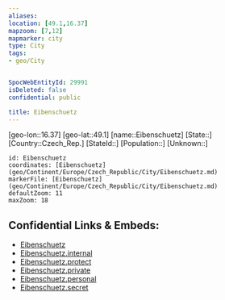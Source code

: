 ```yaml
---
aliases: 
location: [49.1,16.37]
mapzoom: [7,12] 
mapmarker: city 
type: City
tags:
- geo/City


SpocWebEntityId: 29991
isDeleted: false
confidential: public

title: Eibenschuetz
---
```

[geo-lon::16.37]
[geo-lat::49.1]
[name::Eibenschuetz]
[State::]
[Country::Czech_Rep.]
[StateId::]
[Population::]
[Unknown::]


```leaflet
id: Eibenschuetz
coordinates: [Eibenschuetz](geo/Continent/Europe/Czech_Republic/City/Eibenschuetz.md)
markerFile: [Eibenschuetz](geo/Continent/Europe/Czech_Republic/City/Eibenschuetz.md)
defaultZoom: 11 
maxZoom: 18
```


## Confidential Links & Embeds: 
- [Eibenschuetz](../../../../../../_public/geo/Continent/Europe/Czech_Republic/City/Eibenschuetz.md) 
- [Eibenschuetz.internal](../../../../../../_internal/geo/Continent/Europe/Czech_Republic/City/Eibenschuetz.internal.md) 
- [Eibenschuetz.protect](../../../../../../_protect/geo/Continent/Europe/Czech_Republic/City/Eibenschuetz.protect.md) 
- [Eibenschuetz.private](../../../../../../_private/geo/Continent/Europe/Czech_Republic/City/Eibenschuetz.private.md) 
- [Eibenschuetz.personal](../../../../../../_personal/geo/Continent/Europe/Czech_Republic/City/Eibenschuetz.personal.md) 
- [Eibenschuetz.secret](../../../../../../_secret/geo/Continent/Europe/Czech_Republic/City/Eibenschuetz.secret.md) 
